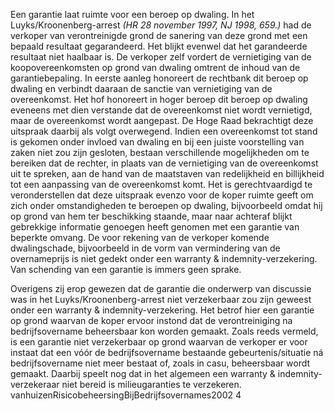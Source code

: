 Een garantie laat ruimte voor een beroep op dwaling. In het Luyks/Kroonenberg-arrest *(HR 28 november 1997, NJ 1998, 659.)* had de verkoper van verontreinigde grond de sanering van deze grond met een bepaald resultaat gegarandeerd. Het blijkt evenwel dat het garandeerde resultaat niet haalbaar is. De verkoper zelf vordert de vernietiging van de koopovereenkomsten op grond van dwaling omtrent de inhoud van de garantiebepaling. In eerste aanleg honoreert de rechtbank dit beroep op dwaling en verbindt daaraan de sanctie van vernietiging van de overeenkomst. Het hof honoreert in hoger beroep dit beroep op dwaling eveneens met dien verstande dat de overeenkomst niet wordt vernietigd, maar de overeenkomst wordt aangepast. De Hoge Raad bekrachtigt deze uitspraak daarbij als volgt overwegend. Indien een overeenkomst tot stand is gekomen onder invloed van dwaling en bij een juiste voorstelling van zaken niet zou zijn gesloten, bestaan verschillende mogelijkheden om te bereiken dat de rechter, in plaats van de vernietiging van de overeenkomst uit te spreken, aan de hand van de maatstaven van redelijkheid en billijkheid tot een aanpassing van de overeenkomst komt. Het is gerechtvaardigd te veronderstellen dat deze uitspraak evenzo voor de koper ruimte geeft om zich onder omstandigheden te beroepen op dwaling, bijvoorbeeld omdat hij op grond van hem ter beschikking staande, maar naar achteraf blijkt gebrekkige informatie genoegen heeft genomen met een garantie van beperkte omvang. De voor rekening van de verkoper komende dwalingschade, bijvoorbeeld in de vorm van vermindering van de overnameprijs is niet gedekt onder een warranty & indemnity-verzekering. Van schending van een garantie is immers geen sprake.

Overigens zij erop gewezen dat de garantie die onderwerp van discussie was in het Luyks/Kroonenberg-arrest niet verzekerbaar zou zijn geweest onder een warranty & indemnity-verzekering. Het betrof hier een garantie op grond waarvan de koper ervoor instond dat de verontreiniging na bedrijfsovername beheersbaar kon worden gemaakt. Zoals reeds vermeld, is een garantie niet verzekerbaar op grond waarvan de verkoper er voor instaat dat een vóór de bedrijfsovername bestaande gebeurtenis/situatie ná bedrijfsovername niet meer bestaat of, zoals in casu, beheersbaar wordt gemaakt. Daarbij speelt nog dat in het algemeen een warranty & indemnity-verzekeraar niet bereid is milieugaranties te verzekeren. vanhuizenRisicobeheersingBijBedrijfsovernames2002 4